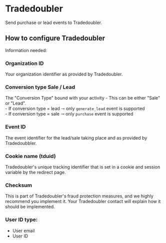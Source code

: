 # Tradedoubler



Send purchase or lead events to Tradedoubler.

## How to configure Tradedoubler

Information needed:

### Organization ID

Your organization identifier as provided by Tradedoubler.

### Conversion type Sale / Lead

&#x20;The "Conversion Type" bound with your activity - This can be either "Sale" or "Lead". \
\- If conversion type = lead ⇾ only `generate_lead` event is supported\
\- If conversion type = sale ⇾ only `purchase` event is supported

### Event ID

The event identifier for the lead/sale taking place and as provided by Tradedoubbler.

### Cookie name (tduid)

Tradedoubler's unique tracking identifier that is set in a cookie and session variable by the redirect page.

### Checksum

This is part of Tradedoubler's fraud protection measures, and we highly recommend you implement it. Your Tradedoubler contact will explain how it should be implemented.

### User ID type:

* User email
* User ID
